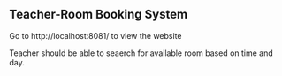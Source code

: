 ## Teacher-Room Booking System

Go to http://localhost:8081/ to view the website

Teacher should be able to seaerch for available room based on time and day.
